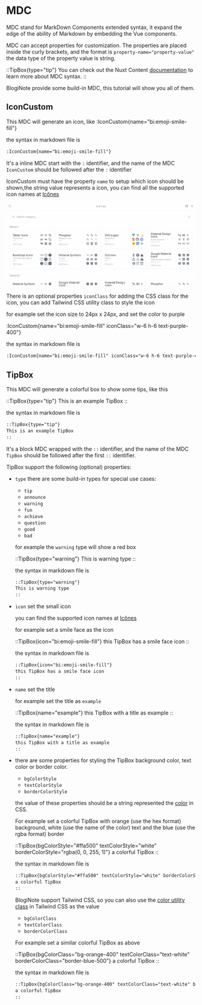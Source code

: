# MDC

MDC stand for MarkDown Components extended syntax, it expand the edge of the ability of Markdown by embedding the Vue components.

MDC can accept properties for customization. The properties are placed inside the curly brackets, and the format is `property-name="property-value"` the data type of the property value is string.

::TipBox{type="tip"}
You can check out the Nuxt Content [documentation](https://content.nuxtjs.org/guide/writing/mdc) to learn more about MDC syntax.
::

BlogiNote provide some build-in MDC, this tutorial will show you all of them.

## IconCustom
This MDC will generate an icon, like :IconCustom{name="bi:emoji-smile-fill"}

the syntax in markdown file is

```md
:IconCustom{name="bi:emoji-smile-fill"}
```

It's a inline MDC start with the `:` identifier, and the name of the MDC `IconCustom` should be followed after the `:` identifier

IconCustom must have the property `name` to setup which icon should be shown,the string value represents a icon, you can find all the supported icon names at [Icônes](https://icones.js.org/)

![Find Icon Name](./images/icon-custom.gif)

There is an optional properties `iconClass` for adding the CSS class for the icon, you can add Tailwind CSS utility class to style the icon

for example set the icon size to 24px x 24px, and set the color to purple

:IconCustom{name="bi:emoji-smile-fill" iconClass="w-6 h-6 text-purple-400"}

the syntax in markdown file is

```md
:IconCustom{name="bi:emoji-smile-fill" iconClass="w-6 h-6 text-purple-400"}
```

## TipBox
This MDC will generate a colorful box to show some tips, like this



::TipBox{type="tip"}
This is an example TipBox
::

the syntax in markdown file is

```md
::TipBox{type="tip"}
This is an example TipBox
::
```

It's a block MDC wrapped with the `::` identifier, and the name of the MDC `TipBox` should be followed after the first `::` identifier.

TipBox support the following (optional) properties:

* `type` there are some build-in types for special use cases:

    * `tip`
    * `announce`
    * `warning`
    * `fun`
    * `achieve`
    * `question`
    * `good`
    * `bad`

    for example the `warning` type will show a red box

    ::TipBox{type="warning"}
    This is warning type
    ::

    the syntax in markdown file is

    ```md
    ::TipBox{type="warning"}
    This is warning type
    ::
    ```

* `icon` set the small icon

    you can find the supported icon names at [Icônes](https://icones.js.org/)

    for example set a smile face as the icon

    ::TipBox{icon="bi:emoji-smile-fill"}
    this TipBox has a smile face icon
    ::

    the syntax in markdown file is

    ```md
    ::TipBox{icon="bi:emoji-smile-fill"}
    this TipBox has a smile face icon
    ::
    ```

* `name` set the title

    for example set the title as `example`

    ::TipBox{name="example"}
    this TipBox with a title as example
    ::

    the syntax in markdown file is

    ```md
    ::TipBox{name="example"}
    this TipBox with a title as example
    ::
    ```

* there are some properties for styling the TipBox background color, text color or border color.

    * `bgColorStyle`
    * `textColorStyle`
    * `borderColorStyle`

    the value of these properties should be a string represented the [color](https://developer.mozilla.org/en-US/docs/Web/CSS/color_value) in CSS.

    For example set a colorful TipBox with orange (use the hex format) background, white (use the name of the color) text and the blue (use the rgba format) border

    ::TipBox{bgColorStyle="#ffa500" textColorStyle="white" borderColorStyle="rgba(0, 0, 255, 1)"}
    a colorful TipBox
    ::

    the syntax in markdown file is

    ```md
    ::TipBox{bgColorStyle="#ffa500" textColorStyle="white" borderColorStyle="rgba(0, 0, 255, 1)"}
    a colorful TipBox
    ::
    ```

    BlogiNote support Tailwind CSS, so you can also use the [color utility class](https://tailwindcss.com/docs/customizing-colors) in Tailwind CSS as the value

    * `bgColorClass`
    * `textColorClass`
    * `borderColorClass`

    For example set a similar colorful TipBox as above

    ::TipBox{bgColorClass="bg-orange-400" textColorClass="text-white" borderColorClass="border-blue-500"}
    a colorful TipBox
    ::

    the syntax in markdown file is

    ```md
    ::TipBox{bgColorClass="bg-orange-400" textColorClass="text-white" borderColorClass="border-blue-500"}
    a colorful TipBox
    ::
    ```

##


